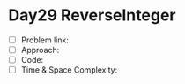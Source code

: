 # Day29 ReverseInteger

- [ ] Problem link: 
- [ ] Approach:
- [ ] Code:
- [ ] Time & Space Complexity:
